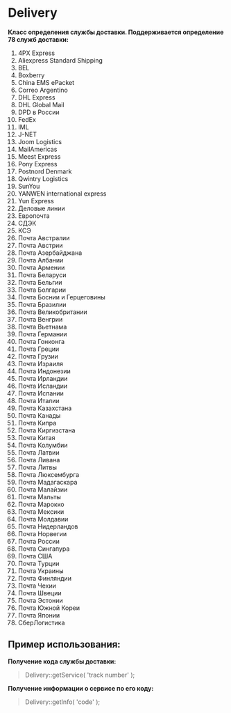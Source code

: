 # Delivery
**Класс определения службы доставки. Поддерживается определение 78 служб доставки:**

1. 4PX Express
2. Aliexpress Standard Shipping
3. BEL
4. Boxberry
5. China EMS ePacket
6. Correo Argentino
7. DHL Express
8. DHL Global Mail
9. DPD в России
10. FedEx
11. IML
12. J-NET
13. Joom Logistics
14. MailAmericas
15. Meest Express
16. Pony Express
17. Postnord Denmark
18. Qwintry Logistics
19. SunYou
20. YANWEN international express
21. Yun Express
22. Деловые линии
23. Европочта
24. СДЭК
25. КСЭ
26. Почта Австралии
27. Почта Австрии
28. Почта Азербайджана
29. Почта Албании
30. Почта Армении
31. Почта Беларуси
32. Почта Бельгии
33. Почта Болгарии
34. Почта Боснии и Герцеговины
35. Почта Бразилии
36. Почта Великобритании
37. Почта Венгрии
38. Почта Вьетнама
39. Почта Германии
40. Почта Гонконга
41. Почта Греции
42. Почта Грузии
43. Почта Израиля
44. Почта Индонезии
45. Почта Ирландии
46. Почта Исландии
47. Почта Испании
48. Почта Италии
49. Почта Казахстана
50. Почта Канады
51. Почта Кипра
52. Почта Киргизстана
53. Почта Китая
54. Почта Колумбии
55. Почта Латвии
56. Почта Ливана
57. Почта Литвы
58. Почта Люксембурга
59. Почта Мадагаскара
60. Почта Малайзии
61. Почта Мальты
62. Почта Марокко
63. Почта Мексики
64. Почта Молдавии
65. Почта Нидерландов
66. Почта Норвегии
67. Почта России
68. Почта Сингапура
69. Почта США
70. Почта Турции
71. Почта Украины
72. Почта Финляндии
73. Почта Чехии
74. Почта Швеции
75. Почта Эстонии
76. Почта Южной Кореи
77. Почта Японии
78. СберЛогистика

## Пример использования:

**Получение кода службы доставки:**

> Delivery::getService( 'track number' );

**Получение информации о сервисе по его коду:**

> Delivery::getInfo( 'code' );
